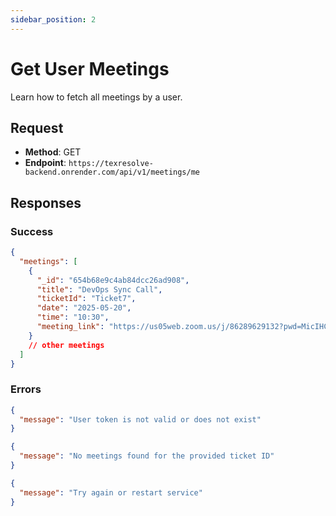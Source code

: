 ```yaml
---
sidebar_position: 2
---
```


# Get User Meetings

Learn how to fetch all meetings by a user.

## Request

- **Method**: GET
- **Endpoint**: `https://texresolve-backend.onrender.com/api/v1/meetings/me`

## Responses

### Success

```json title="code 200: Success"
{
  "meetings": [
    {
      "_id": "654b68e9c4ab84dcc26ad908",
      "title": "DevOps Sync Call",
      "ticketId": "Ticket7",
      "date": "2025-05-20",
      "time": "10:30",
      "meeting_link": "https://us05web.zoom.us/j/86289629132?pwd=MicIHCJMlrVykmk2gyNBIczHXibbxR.1"
    }
    // other meetings
  ]
}
```

### Errors

```json title="statusCode 401: Authentication Error"
{
  "message": "User token is not valid or does not exist"
}
```

```json title="statusCode 404: Not Found"
{
  "message": "No meetings found for the provided ticket ID"
}
```

```json title="statusCode 500: Internal Server Error"
{
  "message": "Try again or restart service"
}
```
